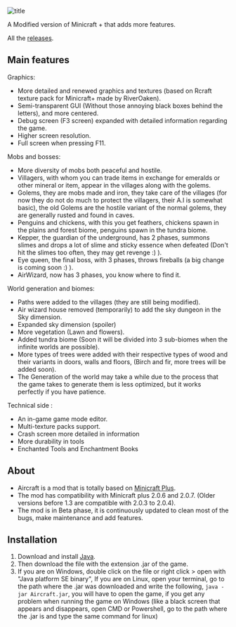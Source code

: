 ![title](https://user-images.githubusercontent.com/63316583/113479425-732f0080-9465-11eb-86d9-ffcf2c865f84.png)

A Modified version of Minicraft + that adds more features. 

All the [releases](https://github.com/TheBigEye/Aircraft-Mod/releases).

## Main features
Graphics:

* More detailed and renewed graphics and textures (based on Rcraft texture pack for Minicraft+ made by RiverOaken).
* Semi-transparent GUI (Without those annoying black boxes behind the letters), and more centered.
* Debug screen (F3 screen) expanded with detailed information regarding the game.
* Higher screen resolution.
* Full screen when pressing F11.

Mobs and bosses:

* More diversity of mobs both peaceful and hostile.
* Villagers, with whom you can trade items in exchange for emeralds or other mineral or item, appear in the villages along with the golems.
* Golems, they are mobs made and iron, they take care of the villages (for now they do not do much to protect the villagers, their A.I is somewhat basic), the old Golems are the hostile variant of the normal golems, they are generally rusted and found in caves.
* Penguins and chickens, with this you get feathers, chickens spawn in the plains and forest biome, penguins spawn in the tundra biome.
* Kepper, the guardian of the underground, has 2 phases, summons slimes and drops a lot of slime and sticky essence when defeated (Don't hit the slimes too often, they may get revenge :) ).
* Eye queen, the final boss, with 3 phases, throws fireballs (a big change is coming soon :) ).
* AirWizard, now has 3 phases, you know where to find it.

World generation and biomes:

* Paths were added to the villages (they are still being modified).
* Air wizard house removed (temporarily) to add the sky dungeon in the Sky dimension.
* Expanded sky dimension (spoiler)
* More vegetation (Lawn and flowers).
* Added tundra biome (Soon it will be divided into 3 sub-biomes when the infinite worlds are possible).
* More types of trees were added with their respective types of wood and their variants in doors, walls and floors, (Birch and fir, more trees will be added soon).
* The Generation of the world may take a while due to the process that the game takes to generate them is less optimized, but it works perfectly if you have patience.

Technical side :
* An in-game game mode editor.
* Multi-texture packs support.
* Crash screen more detailed in information
* More durability in tools
* Enchanted Tools and Enchantment Books

## About
* Aircraft is a mod that is totally based on [Minicraft Plus](https://github.com/chrisj42/minicraft-plus-revived).
* The mod has compatibility with Minicraft plus 2.0.6 and 2.0.7. (Older versions before 1.3 are compatible with 2.0.3 to 2.0.4).
* The mod is in Beta phase, it is continuously updated to clean most of the bugs, make maintenance and add features.


## Installation
1. Download and install [Java](https://java.com/en/download/).
2. Then download the file with the extension .jar of the game.
3. If you are on Windows, double click on the file or right click > open with "Java platform SE binary", If you are on Linux, open your terminal, go to the path where the .jar was downloaded and write the following, `java -jar Aircraft.jar`, you will have to open the game, if you get any problem when running the game on Windows (like a black screen that appears and disappears, open CMD or Powershell, go to the path where the .jar is and type the same command for linux)


